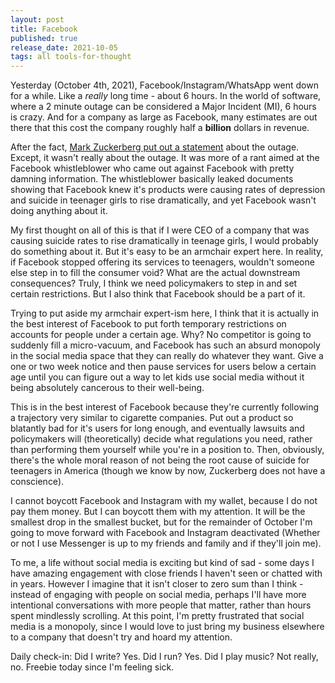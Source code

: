 ```yaml
---
layout: post
title: Facebook
published: true
release_date: 2021-10-05
tags: all tools-for-thought
---
```


Yesterday (October 4th, 2021), Facebook/Instagram/WhatsApp went down for a while. Like a *really* long time - about 6 hours. <!--excerpt-->  In the world of software, where a 2 minute outage can be considered a Major Incident (MI), 6 hours is crazy. And for a company as large as Facebook, many estimates are out there that this cost the company roughly half a **billion** dollars in revenue. 

After the fact, [Mark Zuckerberg put out a statement](https://www.facebook.com/4/posts/10113961365418581/?d=n) about the outage. Except, it wasn't really about the outage. It was more of a rant aimed at the Facebook whistleblower who came out against Facebook with pretty damning information. The whistleblower basically leaked documents showing that Facebook knew it's products were causing rates of depression and suicide in teenager girls to rise dramatically, and yet Facebook wasn't doing anything about it. 

My first thought on all of this is that if I were CEO of a company that was causing suicide rates to rise dramatically in teenage girls, I would probably do something about it. But it's easy to be an armchair expert here. In reality, if Facebook stopped offering its services to teenagers, wouldn't someone else step in to fill the consumer void? What are the actual downstream consequences? Truly, I think we need policymakers to step in and set certain restrictions. But I also think that Facebook should be a part of it. 

Trying to put aside my armchair expert-ism here, I think that it is actually in the best interest of Facebook to put forth temporary restrictions on accounts for people under a certain age. Why? No competitor is going to suddenly fill a micro-vacuum, and Facebook has such an absurd monopoly in the social media space that they can really do whatever they want. Give a one or two week notice and then pause services for users below a certain age until you can figure out a way to let kids use social media without it being absolutely cancerous to their well-being. 

This is in the best interest of Facebook because they're currently following a trajectory very similar to cigarette companies. Put out a product so blatantly bad for it's users for long enough, and eventually lawsuits and policymakers will (theoretically) decide what regulations you need, rather than performing them yourself while you're in a position to. Then, obviously, there's the whole moral reason of not being the root cause of suicide for teenagers in America (though we know by now, Zuckerberg does not have a conscience).

I cannot boycott Facebook and Instagram with my wallet, because I do not pay them money. But I can boycott them with my attention. It will be the smallest drop in the smallest bucket, but for the remainder of October I'm going to move forward with Facebook and Instagram deactivated (Whether or not I use Messenger is up to my friends and family and if they'll join me). 

To me, a life without social media is exciting but kind of sad - some days I have amazing engagement with close friends I haven't seen or chatted with in years. However I imagine that it isn't closer to zero sum than I think - instead of engaging with people on social media, perhaps I'll have more intentional conversations with more people that matter, rather than hours spent mindlessly scrolling. At this point, I'm pretty frustrated that social media is a monopoly, since I would love to just bring my business elsewhere to a company that doesn't try and hoard my attention. 

Daily check-in:
Did I write? Yes.
Did I run? Yes.
Did I play music? Not really, no. Freebie today since I'm feeling sick. 
